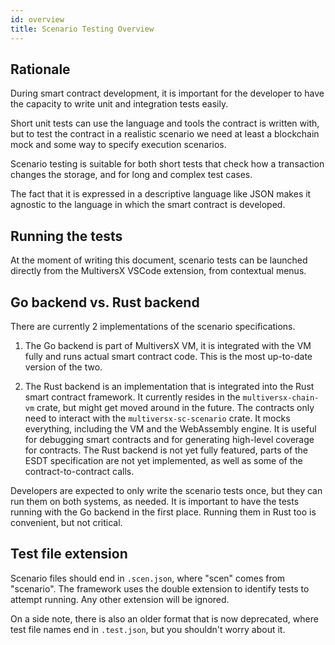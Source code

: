 ```yaml
---
id: overview
title: Scenario Testing Overview
---
```


[comment]: # (mx-context-auto)

## **Rationale**

During smart contract development, it is important for the developer to have the capacity to write unit and integration tests easily.

Short unit tests can use the language and tools the contract is written with, but to test the contract in a realistic scenario we need at least a blockchain mock and some way to specify execution scenarios.

Scenario testing is suitable for both short tests that check how a transaction changes the storage, and for long and complex test cases.

The fact that it is expressed in a descriptive language like JSON makes it agnostic to the language in which the smart contract is developed.

[comment]: # (mx-context-auto)

## **Running the tests**

At the moment of writing this document, scenario tests can be launched directly from the MultiversX VSCode extension, from contextual menus.

[comment]: # (mx-context-auto)

## **Go backend vs. Rust backend**

There are currently 2 implementations of the scenario specifications.

1. The Go backend is part of MultiversX VM, it is integrated with the VM fully and runs actual smart contract code. This is the most up-to-date version of the two.

2. The Rust backend is an implementation that is integrated into the Rust smart contract framework. It currently resides in the `multiversx-chain-vm` crate, but might get moved around in the future. The contracts only need to interact with the `multiversx-sc-scenario` crate. It mocks everything, including the VM and the WebAssembly engine. It is useful for debugging smart contracts and for generating high-level coverage for contracts. The Rust backend is not yet fully featured, parts of the ESDT specification are not yet implemented, as well as some of the contract-to-contract calls.

Developers are expected to only write the scenario tests once, but they can run them on both systems, as needed. It is important to have the tests running with the Go backend in the first place. Running them in Rust too is convenient, but not critical.

[comment]: # (mx-context-auto)

## **Test file extension**

Scenario files should end in `.scen.json`, where "scen" comes from "scenario". The framework uses the double extension to identify tests to attempt running. Any other extension will be ignored.

On a side note, there is also an older format that is now deprecated, where test file names end in `.test.json`, but you shouldn't worry about it.
